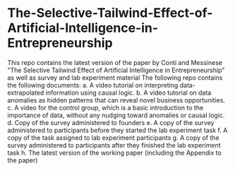 # The-Selective-Tailwind-Effect-of-Artificial-Intelligence-in-Entrepreneurship
This repo contains the latest version of the paper by Conti and Messinese "The Selective Tailwind Effect of Artificial Intelligence in Entrepreneurship" as well as survey and lab experiment material
The following repo contains the following documents:
a.	A video tutorial on interpreting data-extrapolated information using causal logic.
b.	A video tutorial on data anomalies as hidden patterns that can reveal novel business opportunities.
c.	A video for the control group, which is a basic introduction to the importance of data, without any nudging toward anomalies or causal logic.
d. Copy of the survey administered to founders
e. A copy of the survey administered to participants before they started the lab experiment task
f. A copy of the task assigned to lab experiment participants
g. A copy of the survey administered to participants after they finished the lab experiment task
h. The latest version of the working paper (including the Appendix to the paper)

